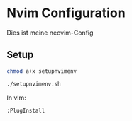 # Nvim Configuration

Dies ist meine neovim-Config

## Setup

```bash
chmod a+x setupnvimenv

./setupnvimenv.sh
```

In vim:
```vim
:PlugInstall
```

